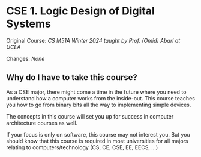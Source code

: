 # CSE 1. Logic Design of Digital Systems
Original Course: _CS M51A Winter 2024 taught by Prof. (Omid) Abari at UCLA_

Changes: _None_

## Why do I have to take this course?
As a CSE major, there might come a time in the future where you need to understand how a computer works from the inside-out. 
This course teaches you how to go from binary bits all the way to implementing simple devices. 

The concepts in this course will set you up for success in computer architecture courses as well.

If your focus is only on software, this course may not interest you. But you should know that this course is required in most universities
for all majors relating to computers/technology (CS, CE, CSE, EE, EECS, ...)

